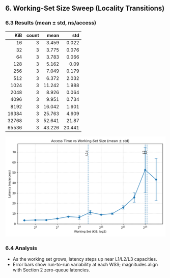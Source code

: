 ## 6. Working-Set Size Sweep (Locality Transitions)

### 6.3 Results (mean ± std, ns/access)

|   KiB |   count |   mean |    std |
|------:|--------:|-------:|-------:|
|    16 |       3 |  3.459 |  0.022 |
|    32 |       3 |  3.775 |  0.076 |
|    64 |       3 |  3.783 |  0.066 |
|   128 |       3 |  5.162 |  0.09  |
|   256 |       3 |  7.049 |  0.179 |
|   512 |       3 |  6.372 |  2.032 |
|  1024 |       3 | 11.242 |  1.988 |
|  2048 |       3 |  8.926 |  0.064 |
|  4096 |       3 |  9.951 |  0.734 |
|  8192 |       3 | 16.042 |  1.601 |
| 16384 |       3 | 25.763 |  4.609 |
| 32768 |       3 | 52.641 | 21.87  |
| 65536 |       3 | 43.226 | 20.441 |

![wss](../figs/sec6/wss_curve.png)

### 6.4 Analysis

- As the working set grows, latency steps up near L1/L2/L3 capacities.
- Error bars show run-to-run variability at each WSS; magnitudes align with Section 2 zero-queue latencies.
